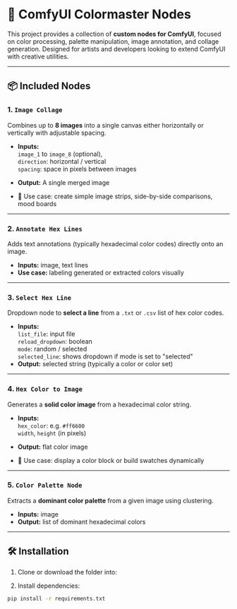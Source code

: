 # 🎨 ComfyUI Colormaster Nodes

This project provides a collection of **custom nodes for ComfyUI**, focused on color processing, palette manipulation, image annotation, and collage generation. Designed for artists and developers looking to extend ComfyUI with creative utilities.

---

## 📦 Included Nodes

### 1. `Image Collage`

Combines up to **8 images** into a single canvas either horizontally or vertically with adjustable spacing.

- **Inputs:**  
  `image_1` to `image_8` (optional),  
  `direction`: horizontal / vertical  
  `spacing`: space in pixels between images  

- **Output:** A single merged image  
- 🔧 Use case: create simple image strips, side-by-side comparisons, mood boards

---

### 2. `Annotate Hex Lines`

Adds text annotations (typically hexadecimal color codes) directly onto an image.

- **Inputs:** image, text lines
- **Use case:** labeling generated or extracted colors visually

---

### 3. `Select Hex Line`

Dropdown node to **select a line** from a `.txt` or `.csv` list of hex color codes.

- **Inputs:**  
  `list_file`: input file  
  `reload_dropdown`: boolean  
  `mode`: random / selected  
  `selected_line`: shows dropdown if mode is set to "selected"  
- **Output:** selected string (typically a color or color set)

---

### 4. `Hex Color to Image`

Generates a **solid color image** from a hexadecimal color string.

- **Inputs:**  
  `hex_color`: e.g. `#ff6600`  
  `width`, `height` (in pixels)

- **Output:** flat color image  
- 🎯 Use case: display a color block or build swatches dynamically

---

### 5. `Color Palette Node`

Extracts a **dominant color palette** from a given image using clustering.

- **Inputs:** image  
- **Output:** list of dominant hexadecimal colors

---

## 🛠️ Installation

1. Clone or download the folder into:


2. Install dependencies:

```bash
pip install -r requirements.txt



